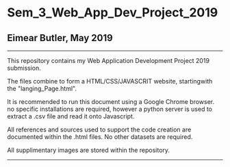 # Sem_3_Web_App_Dev_Project_2019

## Eimear Butler, May 2019

--------

This repository contains my Web Application Development Project 2019 submission. 

The files combine to form a HTML/CSS/JAVASCRIT website, startingwith the "langing_Page.html".

It is recommended to run this document using a Google Chrome browser. no specific installations are required, however a python server is used to extract a .csv file and read it onto Javascript.

All references and sources used to support the code creation are documented within the .html files. No other datasets are required.

All supplimentary images are stored within the repository.

--------
